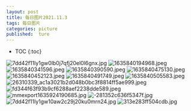 ```yaml
---
layout: post
title: 每日图片2021.11.3
tags: 每日图片
categories: picture
published:  ture
---
```


* TOC
{:toc}


<img src="https://cdn.jsdelivr.net/gh/zhwly/tuku1@main/趣图/7dd42f11ly1gw0lb0j7qfj20el0l6gnx.jpg" alt="7dd42f11ly1gw0lb0j7qfj20el0l6gnx.jpg" title="7dd42f11ly1gw0lb0j7qfj20el0l6gnx"/>

<img src="https://cdn.jsdelivr.net/gh/zhwly/tuku1@main/趣图/1635840194968.jpeg" alt="1635840194968.jpeg" title="1635840194968"/>

<img src="https://cdn.jsdelivr.net/gh/zhwly/tuku1@main/趣图/1635840341596.jpeg" alt="1635840341596.jpeg" title="1635840341596"/>

<img src="https://cdn.jsdelivr.net/gh/zhwly/tuku1@main/趣图/1635840390590.jpeg" alt="1635840390590.jpeg" title="1635840390590"/>

<img src="https://cdn.jsdelivr.net/gh/zhwly/tuku1@main/趣图/1635840475130.jpeg" alt="1635840475130.jpeg" title="1635840475130"/>

<img src="https://cdn.jsdelivr.net/gh/zhwly/tuku1@main/趣图/1635840452123.jpeg" alt="1635840452123.jpeg" title="1635840452123"/>

<img src="https://cdn.jsdelivr.net/gh/zhwly/tuku1@main/趣图/1635840491749.jpeg" alt="1635840491749.jpeg" title="1635840491749"/>

<img src="https://cdn.jsdelivr.net/gh/zhwly/tuku1@main/趣图/1635840505583.jpeg" alt="1635840505583.jpeg" title="1635840505583"/>

<img src="https://cdn.jsdelivr.net/gh/zhwly/tuku1@main/趣图/26310339_ac1a3021b2d048b0bc3f8814ff5ae999.jpeg" alt="26310339_ac1a3021b2d048b0bc3f8814ff5ae999.jpeg" title="26310339_ac1a3021b2d048b0bc3f8814ff5ae999"/>

<img src="https://cdn.jsdelivr.net/gh/zhwly/tuku1@main/趣图/fd344f63f93b9cf6288aef2238dde589.jpeg" alt="fd344f63f93b9cf6288aef2238dde589.jpeg" title="fd344f63f93b9cf6288aef2238dde589"/>

<img src="https://cdn.jsdelivr.net/gh/zhwly/tuku1@main/趣图/mmexport1635924190685.jpg" alt="mmexport1635924190685.jpg" title="mmexport1635924190685"/>

<img src="https://cdn.jsdelivr.net/gh/zhwly/tuku1@main/趣图/-281352c636f5347f.jpg" alt="-281352c636f5347f.jpg" title="-281352c636f5347f"/>

<img src="https://cdn.jsdelivr.net/gh/zhwly/tuku1@main/趣图/7dd42f11ly1gw10aw2c29j20ku0mrn24.jpg" alt="7dd42f11ly1gw10aw2c29j20ku0mrn24.jpg" title="7dd42f11ly1gw10aw2c29j20ku0mrn24"/>

<img src="https://cdn.jsdelivr.net/gh/zhwly/tuku1@main/趣图/313e283ff504cdb.jpg" alt="313e283ff504cdb.jpg" title="313e283ff504cdb"/>
